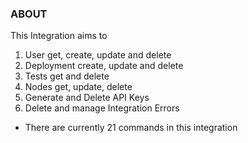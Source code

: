 ### ABOUT
This Integration aims to
   1. User get, create, update and delete
   2. Deployment create, update and delete 
   3. Tests get and delete 
   4. Nodes get, update, delete 
   5. Generate and Delete API Keys
   6. Delete and manage Integration Errors

* There are currently 21 commands in this integration